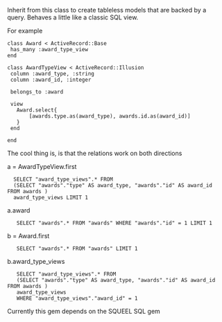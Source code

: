 Inherit from this class to create tableless models that are backed by a query. Behaves
a little like a classic SQL view.

For example

    class Award < ActiveRecord::Base
     has_many :award_type_view
    end

    class AwardTypeView < ActiveRecord::Illusion
     column :award_type, :string
     column :award_id, :integer

     belongs_to :award

     view
       Award.select{
           [awards.type.as(award_type), awards.id.as(award_id)]
       }
     end

    end

The cool thing is, is that the relations work on both directions

a = AwardTypeView.first

      SELECT "award_type_views".* FROM 
      (SELECT "awards"."type" AS award_type, "awards"."id" AS award_id FROM awards ) 
      award_type_views LIMIT 1

a.award

       SELECT "awards".* FROM "awards" WHERE "awards"."id" = 1 LIMIT 1

b = Award.first

       SELECT "awards".* FROM "awards" LIMIT 1

b.award_type_views

       SELECT "award_type_views".* FROM 
       (SELECT "awards"."type" AS award_type, "awards"."id" AS award_id FROM awards ) 
       award_type_views 
       WHERE "award_type_views"."award_id" = 1

Currently this gem depends on the SQUEEL SQL gem
